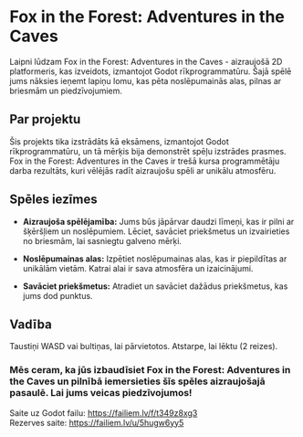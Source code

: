 # Fox in the Forest: Adventures in the Caves
Laipni lūdzam Fox in the Forest: Adventures in the Caves - aizraujošā 2D platformeris, kas izveidots, izmantojot Godot rīkprogrammatūru. Šajā spēlē jums nāksies ieņemt lapiņu lomu, kas pēta noslēpumainās alas, pilnas ar briesmām un piedzīvojumiem.

## Par projektu
Šis projekts tika izstrādāts kā eksāmens, izmantojot Godot rīkprogrammatūru, un tā mērķis bija demonstrēt spēļu izstrādes prasmes. Fox in the Forest: Adventures in the Caves ir trešā kursa programmētāju darba rezultāts, kuri vēlējās radīt aizraujošu spēli ar unikālu atmosfēru.

## Spēles iezīmes
- **Aizraujoša spēlējamība:** Jums būs jāpārvar daudzi līmeņi, kas ir pilni ar šķēršļiem un noslēpumiem. Lēciet, savāciet priekšmetus un izvairieties no briesmām, lai sasniegtu galveno mērķi.  
* **Noslēpumainas alas:** Izpētiet noslēpumainas alas, kas ir piepildītas ar unikālām vietām. Katrai alai ir sava atmosfēra un izaicinājumi.  
+ **Savāciet priekšmetus:** Atradiet un savāciet dažādus priekšmetus, kas jums dod punktus.

## Vadība
Taustiņi WASD vai bultiņas, lai pārvietotos.
Atstarpe, lai lēktu (2 reizes).  


### Mēs ceram, ka jūs izbaudīsiet Fox in the Forest: Adventures in the Caves un pilnībā iemersieties šīs spēles aizraujošajā pasaulē. Lai jums veicas piedzīvojumos!

Saite uz Godot failu: https://failiem.lv/f/t349z8xg3  
Rezerves saite: https://failiem.lv/u/5hugw6yy5

